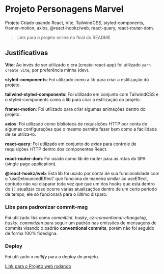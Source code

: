 # Projeto Personagens Marvel

Projeto Criado usando React, Vite, TailwindCSS, styled-components, framer-motion, axios, @react-hookz/web, react-query, react-router-dom.

> Link para o projeto online no final do README

## Justificativas

**Vite**: Ao invés de ser utilizado o cra (create-react-app) foi utilizado `yarn create vite`, por preferência minha (dev).

**styled-components**: Foi utilizado como a lib para criar a estilização do projeto.

**tailwind-styled-components**: Foi utilizado em conjunto com TailwindCSS e o styled-components como a lib para criar a estilização do projeto.

**framer-motion**: Foi utilizado para criar algumas animações dentro do projeto.

**axios**: Foi utilizado como biblioteca de requisições HTTP por conta de algumas configurações que o mesmo permite fazer bem como a facilidade de se utiliza-lo.

**react-query**: Foi utilizado em conjunto do *axios* para controle de requisições HTTP dentro dos componentes React.

**react-router-dom**: Foi usado como lib de router para as rotas do SPA (single page application).

**@react-hookz/web**: Esta lib foi usado por conta de sua funcionalidade com o 'useDebouncedEffect' que funciona de maneira similar ao useEffect, contudo não vai disparar toda vez que que um dos hooks que está dentro do `[]` atualizar caso ocorre várias atualizações dentro de um certo período de tempo, ele só funcionará para o último disparo.

### Libs para padronizar commit-msg

Foi utilizado libs como _commitlint_, _husky_, _cz-conventional-changelog_, _husky_, _commitizen_ para seguir um padrão nas emissões de mensagens de commits visando o padrão **conventional commits**, porém não foi seguido de forma 100% fidedigna.

### Deploy

Foi utilizado o _netlify_ para o deploy do projeto.

[Link para o Projeto web rodando](https://keen-medovik-a4ebbb.netlify.app/)
